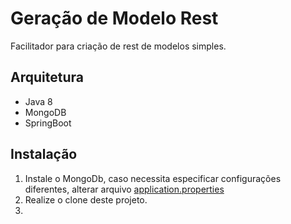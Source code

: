 # Geração de Modelo Rest
Facilitador para criação de rest de modelos simples.

## Arquitetura
 * Java 8
 * MongoDB
 * SpringBoot

## Instalação
1. Instale o MongoDb, caso necessita especificar configurações diferentes, alterar arquivo [application.properties](https://github.com/guigssilva/xy-inc/blob/master/gerar-modelo/src/main/resources/application.properties)
2. Realize o clone deste projeto.
3. 
